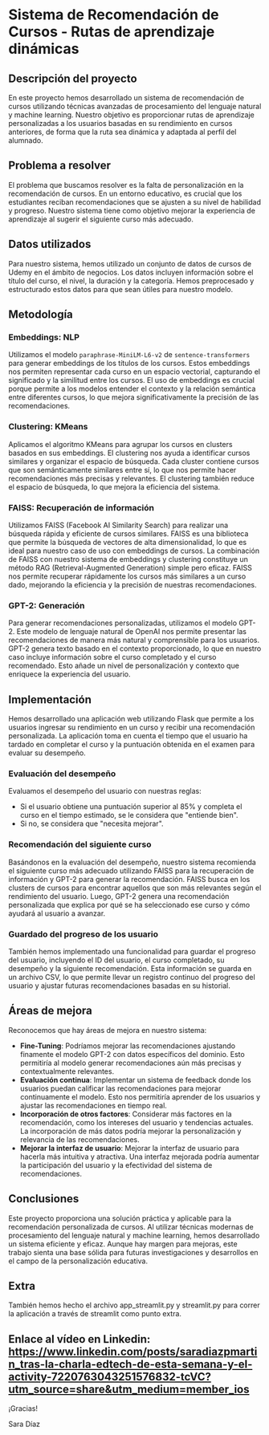 # Sistema de Recomendación de Cursos - Rutas de aprendizaje dinámicas

## Descripción del proyecto

En este proyecto hemos desarrollado un sistema de recomendación de cursos utilizando técnicas avanzadas de procesamiento del lenguaje natural y machine learning. Nuestro objetivo es proporcionar rutas de aprendizaje  personalizadas a los usuarios basadas en su rendimiento en cursos anteriores, de forma que la ruta sea dinámica y adaptada al perfil del alumnado.

## Problema a resolver

El problema que buscamos resolver es la falta de personalización en la recomendación de cursos. En un entorno educativo, es crucial que los estudiantes reciban recomendaciones que se ajusten a su nivel de habilidad y progreso. Nuestro sistema tiene como objetivo mejorar la experiencia de aprendizaje al sugerir el siguiente curso más adecuado.

## Datos utilizados

Para nuestro sistema, hemos utilizado un conjunto de datos de cursos de Udemy en el ámbito de negocios. Los datos incluyen información sobre el título del curso, el nivel, la duración y la categoría. Hemos preprocesado y estructurado estos datos para que sean útiles para nuestro modelo.

## Metodología

### Embeddings: NLP

Utilizamos el modelo `paraphrase-MiniLM-L6-v2` de `sentence-transformers` para generar embeddings de los títulos de los cursos. Estos embeddings nos permiten representar cada curso en un espacio vectorial, capturando el significado y la similitud entre los cursos. El uso de embeddings es crucial porque permite a los modelos entender el contexto y la relación semántica entre diferentes cursos, lo que mejora significativamente la precisión de las recomendaciones.

### Clustering: KMeans

Aplicamos el algoritmo KMeans para agrupar los cursos en clusters basados en sus embeddings. El clustering nos ayuda a identificar cursos similares y organizar el espacio de búsqueda. Cada cluster contiene cursos que son semánticamente similares entre sí, lo que nos permite hacer recomendaciones más precisas y relevantes. El clustering también reduce el espacio de búsqueda, lo que mejora la eficiencia del sistema.

### FAISS: Recuperación de información

Utilizamos FAISS (Facebook AI Similarity Search) para realizar una búsqueda rápida y eficiente de cursos similares. FAISS es una biblioteca que permite la búsqueda de vectores de alta dimensionalidad, lo que es ideal para nuestro caso de uso con embeddings de cursos. La combinación de FAISS con nuestro sistema de embeddings y clustering constituye un método RAG (Retrieval-Augmented Generation) simple pero eficaz. FAISS nos permite recuperar rápidamente los cursos más similares a un curso dado, mejorando la eficiencia y la precisión de nuestras recomendaciones.

### GPT-2: Generación

Para generar recomendaciones personalizadas, utilizamos el modelo GPT-2. Este modelo de lenguaje natural de OpenAI nos permite presentar las recomendaciones de manera más natural y comprensible para los usuarios. GPT-2 genera texto basado en el contexto proporcionado, lo que en nuestro caso incluye información sobre el curso completado y el curso recomendado. Esto añade un nivel de personalización y contexto que enriquece la experiencia del usuario.

## Implementación

Hemos desarrollado una aplicación web utilizando Flask que permite a los usuarios ingresar su rendimiento en un curso y recibir una recomendación personalizada. La aplicación toma en cuenta el tiempo que el usuario ha tardado en completar el curso y la puntuación obtenida en el examen para evaluar su desempeño.

### Evaluación del desempeño

Evaluamos el desempeño del usuario con nuestras reglas:
- Si el usuario obtiene una puntuación superior al 85% y completa el curso en el tiempo estimado, se le considera que "entiende bien".
- Si no, se considera que "necesita mejorar".

### Recomendación del siguiente curso

Basándonos en la evaluación del desempeño, nuestro sistema recomienda el siguiente curso más adecuado utilizando FAISS para la recuperación de información y GPT-2 para generar la recomendación. FAISS busca en los clusters de cursos para encontrar aquellos que son más relevantes según el rendimiento del usuario. Luego, GPT-2 genera una recomendación personalizada que explica por qué se ha seleccionado ese curso y cómo ayudará al usuario a avanzar.

### Guardado del progreso de los usuario

También hemos implementado una funcionalidad para guardar el progreso del usuario, incluyendo el ID del usuario, el curso completado, su desempeño y la siguiente recomendación. Esta información se guarda en un archivo CSV, lo que permite llevar un registro continuo del progreso del usuario y ajustar futuras recomendaciones basadas en su historial.

## Áreas de mejora

Reconocemos que hay áreas de mejora en nuestro sistema:
- **Fine-Tuning**: Podríamos mejorar las recomendaciones ajustando finamente el modelo GPT-2 con datos específicos del dominio. Esto permitiría al modelo generar recomendaciones aún más precisas y contextualmente relevantes.
- **Evaluación continua**: Implementar un sistema de feedback donde los usuarios puedan calificar las recomendaciones para mejorar continuamente el modelo. Esto nos permitiría aprender de los usuarios y ajustar las recomendaciones en tiempo real.
- **Incorporación de otros factores**: Considerar más factores en la recomendación, como los intereses del usuario y tendencias actuales. La incorporación de más datos podría mejorar la personalización y relevancia de las recomendaciones.
- **Mejorar la interfaz de usuario**: Mejorar la interfaz de usuario para hacerla más intuitiva y atractiva. Una interfaz mejorada podría aumentar la participación del usuario y la efectividad del sistema de recomendaciones.

## Conclusiones

Este proyecto proporciona una solución práctica y aplicable para la recomendación personalizada de cursos. Al utilizar técnicas modernas de procesamiento del lenguaje natural y machine learning, hemos desarrollado un sistema eficiente y eficaz. Aunque hay margen para mejoras, este trabajo sienta una base sólida para futuras investigaciones y desarrollos en el campo de la personalización educativa.

## Extra

También hemos hecho el archivo app_streamlit.py y streamlit.py para correr la aplicación a través de streamlit como punto extra.

Enlace al vídeo en Linkedin: https://www.linkedin.com/posts/saradiazpmartin_tras-la-charla-edtech-de-esta-semana-y-el-activity-7220763043251576832-tcVC?utm_source=share&utm_medium=member_ios
--

¡Gracias!

Sara Díaz
